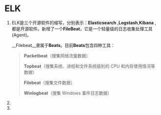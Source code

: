 # ELK

1. ELK是三个开源软件的缩写，分别表示：**Elasticsearch** ,**Logstash**,**Kibana** , 都是开源软件。新增了一个**FileBeat**，它是一个轻量级的日志收集处理工具(Agent)。

   __Filebeat__隶属于**Beats**。目前**Beats**包含四种工具：

   > **Packetbeat**（搜集网络流量数据）
   >
   > **Topbeat**（搜集系统、进程和文件系统级别的 CPU 和内存使用情况等数据）
   >
   > **Filebeat**（搜集文件数据）
   >
   > **Winlogbeat**（搜集 Windows 事件日志数据）

2. 

3. 